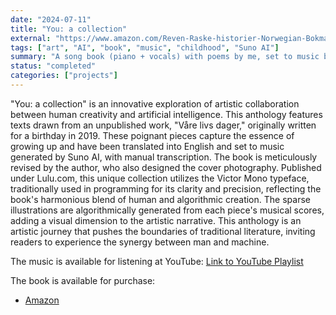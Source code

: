 ```yaml
---
date: "2024-07-11"
title: "You: a collection"
external: "https://www.amazon.com/Reven-Raske-historier-Norwegian-Bokmal/dp/1471012069"
tags: ["art", "AI", "book", "music", "childhood", "Suno AI"]
summary: "A song book (piano + vocals) with poems by me, set to music by AI."
status: "completed"
categories: ["projects"]
---
```


"You: a collection" is an innovative exploration of artistic collaboration between human creativity and artificial intelligence. This anthology features texts drawn from an unpublished work, "Våre livs dager," originally written for a birthday in 2019. These poignant pieces capture the essence of growing up and have been translated into English and set to music generated by Suno AI, with manual transcription. The book is meticulously revised by the author, who also designed the cover photography. Published under Lulu.com, this unique collection utilizes the Victor Mono typeface, traditionally used in programming for its clarity and precision, reflecting the book's harmonious blend of human and algorithmic creation. The sparse illustrations are algorithmically generated from each piece's musical scores, adding a visual dimension to the artistic narrative. This anthology is an artistic journey that pushes the boundaries of traditional literature, inviting readers to experience the synergy between man and machine.

The music is available for listening at YouTube: [Link to YouTube Playlist](https://www.youtube.com/watch?v=7XAVbvvE-3w&list=PL4-xXbKX8rsNq13NqOyYFM7xuEFObSoOC)

The book is available for purchase:

- [Amazon](https://www.amazon.com/You-collection-Anders-Hagen-Jarmund/dp/1445284618)